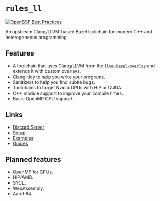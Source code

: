 # `rules_ll`

[![OpenSSF Best Practices](https://bestpractices.coreinfrastructure.org/projects/6822/badge)](https://bestpractices.coreinfrastructure.org/projects/6822)

An upstream Clang/LLVM-based Bazel toolchain for modern C++ and heterogeneous
programming.

## Features

- A toolchain that uses Clang/LLVM from the [`llvm-bazel-overlay`](https://github.com/llvm/llvm-project/tree/main/utils/bazel)
  and extends it with custom overlays.
- Clang-tidy to help you write your programs.
- Sanitizers to help you find subtle bugs.
- Toolchains to target Nvidia GPUs with HIP or CUDA.
- C++ module support to improve your compile times.
- Basic OpenMP CPU support.

## Links

- [Discord Server](https://discord.gg/Ax67899n4y)
- [Setup](setup/setup.md)
- [Examples](https://github.com/eomii/rules_ll/tree/main/examples)
- [Guides](guides/index.md)

## Planned features

- OpenMP for GPUs.
- HIP/AMD.
- SYCL.
- WebAssembly.
- Aarch64.
